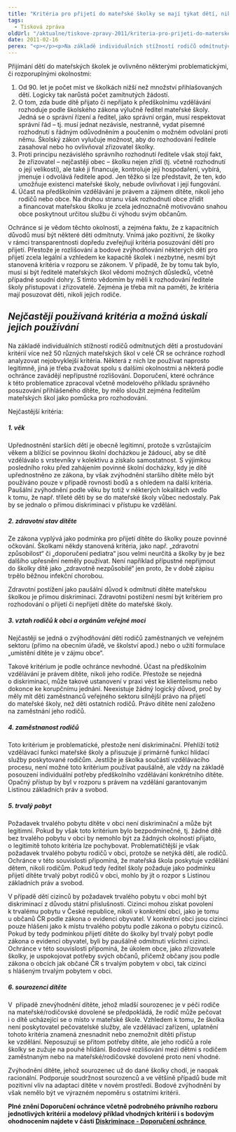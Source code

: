 ```yaml
---
title: "Kritéria pro přijetí do mateřské školky se mají týkat dětí, nikoli posuzovat jejich rodiče"
tags:
  - Tisková zpráva
oldUrl: "/aktualne/tiskove-zpravy-2011/kriteria-pro-prijeti-do-materske-skolky-se-maji-tykat-deti-nikoli-posuzovat-jejich-rodic"
date: 2011-02-16
perex: "<p></p><p>Na základě individuálních stížností rodičů odmítnutých dětí a prostudování kritérií více než 50 různých mateřských škol v celé ČR se ochránce rozhodl analyzovat nejobvyklejší kritéria. Některá z nich lze používat naprosto legitimně, jiná je třeba zvažovat spolu s dalšími okolnostmi a některá podle ochránce zavádějí nepřípustné rozlišování.</p>"
---
```


<!-- imported from the old website -->

<p>Přijímání dětí do mateřských školek je ovlivněno některými problematickými, či rozporuplnými okolnostmi:</p><ol><li>Od 90. let je počet míst ve školkách nižší než množství přihlašovaných dětí. Logicky tak narůstá počet zamítnutých žádostí.</li><li>O tom, zda bude dítě přijato či nepřijato k předškolnímu vzdělávání rozhoduje podle školského zákona výlučně ředitel mateřské školy. Jedná se o správní řízení a ředitel, jako správní orgán, musí respektovat správní řád – tj. musí jednat nezávisle, nestranně, vydat písemné rozhodnutí s řádným odůvodněním a poučením o možném odvolání proti němu. Školský zákon vylučuje možnost, aby do rozhodování ředitele zasahoval nebo ho ovlivňoval zřizovatel školky.</li><li>Proti principu nezávislého správního rozhodnutí ředitele však stojí fakt, že zřizovatel &ndash; nejčastěji obec &ndash; školku nejen zřídí (tj. včetně rozhodnutí o její velikosti), ale také ji financuje, kontroluje její hospodaření, vybírá, jmenuje i odvolává ředitele apod. Jen těžko si lze představit, že ten, kdo umožňuje existenci mateřské školy, nebude ovlivňovat i její fungování.</li><li>Účast na předškolním vzdělávání je právem a zájmem dítěte, nikoli jeho rodičů nebo obce. Na druhou stranu však rozhodnutí obce zřídit a financovat mateřskou školku je zcela jednoznačně motivováno snahou obce poskytnout určitou službu či výhodu svým občanům.</li></ol><p>Ochránce si je vědom těchto okolností, a zejména faktu, že z kapacitních důvodů musí být některé děti odmítnuty. Vnímá jako pozitivní, že školky v rámci transparentnosti dopředu zveřejňují kritéria posuzování dětí pro přijetí. Přestože je rozlišování a bodové zvýhodňování některých dětí pro přijetí zcela legální a vzhledem ke kapacitě školek i nezbytné, nesmí být stanovená kritéria v rozporu se zákonem. V případě, že by tomu tak bylo, musí si být ředitelé mateřských škol vědomi možných důsledků, včetně případné soudní dohry. S tímto vědomím by měli k rozhodování ředitele školy přistupovat i zřizovatelé. Zejména je třeba mít na paměti, že kritéria mají posuzovat děti, nikoli jejich rodiče.</p><h2><i><strong>Nejčastěji používaná kritéria a možná úskalí jejich používání<p></p></strong></i></h2><p>Na základě individuálních stížností rodičů odmítnutých dětí a prostudování kritérií více než 50 různých mateřských škol v celé ČR se ochránce rozhodl analyzovat nejobvyklejší kritéria. Některá z nich lze používat naprosto legitimně, jiná je třeba zvažovat spolu s dalšími okolnostmi a některá podle ochránce zavádějí nepřípustné rozlišování. Doporučení, které ochránce k této problematice zpracoval včetně modelového příkladu správného posuzování přihlášeného dítěte, by mělo sloužit zejména ředitelům mateřských škol jako pomůcka pro rozhodování.</p><p>Nejčastější kritéria: </p><h5>1. věk</h5><p>Upřednostnění starších dětí je obecně legitimní, protože s vzrůstajícím věkem a blížící se povinnou školní docházkou je žádoucí, aby se dítě vzdělávalo s vrstevníky v kolektivu a získalo samostatnost. S výjimkou posledního roku před zahájením povinné školní docházky, kdy je dítě upřednostněno ze zákona, by však zvýhodnění staršího dítěte mělo být používáno pouze v případě rovnosti bodů a s ohledem na další kritéria. Paušální zvýhodnění podle věku by totiž v některých lokalitách vedlo k tomu, že např. tříleté děti by se do mateřské školy vůbec nedostaly. Pak by se jednalo o přímou diskriminaci v přístupu ke vzdělání.</p><h5>2. zdravotní stav dítěte</h5><p>Ze zákona vyplývá jako podmínka pro přijetí dítěte do školky pouze povinné očkování. Školkami někdy stanovená kritéria, jako např. „zdravotní způsobilost“ či „doporučení pediatra“ jsou velmi neurčitá a školky by je bez dalšího upřesnění neměly používat. Není například přípustné nepřijmout do školky dítě jako „zdravotně nezpůsobilé“ jen proto, že v době zápisu trpělo běžnou infekční chorobou.</p><p>Zdravotní postižení jako paušální důvod k odmítnutí dítěte mateřskou školkou je přímou diskriminací. Zdravotní postižení nesmí být kritériem pro rozhodování o přijetí či nepřijetí dítěte do mateřské školy.</p><h5>3. vztah rodičů k obci a orgánům veřejné moci</h5><p>Nejčastěji se jedná o zvýhodňování dětí rodičů zaměstnaných ve veřejném sektoru (přímo na obecním úřadě, ve školství apod.) nebo o užití formulace „umístění dítěte je v zájmu obce“. </p><p>Takové kritérium je podle ochránce nevhodné. Účast na předškolním vzdělávání je právem dítěte, nikoli jeho rodiče. Přestože se nejedná o diskriminaci, může takové ustanovení v praxi vést ke klientelismu nebo dokonce ke korupčnímu jednání. Neexistuje žádný logický důvod, proč by měly mít děti zaměstnanců veřejného sektoru silnější právo na přijetí do mateřské školy, než děti ostatních rodičů. Právo dítěte není založeno na zaměstnání jeho rodičů.</p><h5>4. zaměstnanost rodičů</h5><p>Toto kritérium je problematické, přestože není diskriminační. Přehlíží totiž vzdělávací funkci mateřské školy a přisuzuje jí primárně funkcí hlídací služby poskytované rodičům. Jestliže je školka součástí vzdělávacího procesu, není možné toto kritérium používat paušálně, ale vždy na základě posouzení individuální potřeby předškolního vzdělávání konkrétního dítěte. Opačný přístup by byl v rozporu s právem na vzdělání garantovaným Listinou základních práv a svobod.</p><h5>5. trvalý pobyt</h5><p>Požadavek trvalého pobytu dítěte v obci není diskriminační a může být legitimní. Pokud by však toto kritérium bylo bezpodmínečné, tj. žádné dítě bez trvalého pobytu v obci by nemohlo být za žádných okolností přijato, o legitimitě tohoto kritéria lze pochybovat. Problematičtější je však požadavek trvalého pobytu rodičů v obci, protože se netýká dětí, ale rodičů. Ochránce v této souvislosti připomíná, že mateřská škola poskytuje vzdělání dětem, nikoli rodičům. Pokud tedy ředitel školy požaduje jako podmínku přijetí dítěte trvalý pobyt rodičů v obci, mohlo by jít o rozpor s Listinou základních práv a svobod.</p><p>V případě dětí cizinců by požadavek trvalého pobytu v obci mohl být diskriminací z důvodu státní příslušnosti. Cizinci mohou získat povolení k trvalému pobytu v České republice, nikoli v konkrétní obci, jako je tomu u občanů ČR podle zákona o evidenci obyvatel. V konkrétní obci jsou cizinci pouze hlášeni jako k místu trvalého pobytu podle zákona o pobytu cizinců. Pokud by tedy podmínkou přijetí dítěte do školky byl trvalý pobyt podle zákona o evidenci obyvatel, byli by paušálně odmítnuti všichni cizinci. Ochránce v této souvislosti připomíná, že úkolem obce, jako zřizovatele školky, je uspokojovat potřeby svých občanů, přičemž občany jsou podle zákona o obcích jak občané ČR s trvalým pobytem v obci, tak cizinci s hlášeným trvalým pobytem v obci. </p><h5>6. sourozenci dítěte</h5><p>V  případě znevýhodnění dítěte, jehož mladší sourozenec je v péči rodiče na mateřské/rodičovské dovolené se předpokládá, že rodič může pečovat i o dítě ucházející se o místo v mateřské škole. Vzhledem k tomu, že školka není poskytovatel pečovatelské služby, ale vzdělávací zařízení, uplatnění tohoto kritéria znamená znesnadnit nebo znemožnit dítěti přístup ke vzdělání. Neposuzují se přitom potřeby dítěte, ale jeho rodičů a role školky se zužuje na pouhé hlídání. Bodové rozlišování mezi dětmi s rodičem zaměstnaným nebo na mateřské/rodičovské dovolené proto není vhodné.</p><p>Zvýhodnění dítěte, jehož sourozenec už do dané školky chodí, je naopak racionální. Podporuje soudržnost sourozenců a ve většině případů bude mít pozitivní vliv na adaptaci dítěte v novém prostředí. Bodové zvýhodnění by však nemělo být ve výrazném nepoměru s ostatními kritérii.</p><p></p><p><strong>Plné znění Doporučení ochránce včetně podrobného právního rozboru jednotlivých kritérií a modelový příklad vhodných kritérií i s bodovým ohodnocením najdete v části </strong><strong><a href="https://www.ochrance.cz/diskriminace/doporuceni/">Diskriminace - Doporučení ochránce </a></strong></p>
